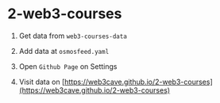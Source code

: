 # 2-web3-courses


1. Get data from `web3-courses-data`

2. Add data at `osmosfeed.yaml`

3. Open `Github Page` on Settings

4. Visit data on [https://web3cave.github.io/2-web3-courses](https://web3cave.github.io/2-web3-courses)




